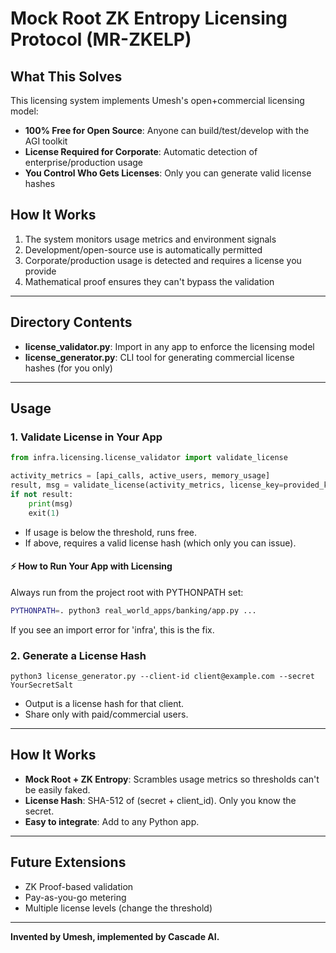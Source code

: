 # Mock Root ZK Entropy Licensing Protocol (MR-ZKELP)

## What This Solves

This licensing system implements Umesh's open+commercial licensing model:

- **100% Free for Open Source**: Anyone can build/test/develop with the AGI toolkit
- **License Required for Corporate**: Automatic detection of enterprise/production usage
- **You Control Who Gets Licenses**: Only you can generate valid license hashes

## How It Works

1. The system monitors usage metrics and environment signals
2. Development/open-source use is automatically permitted
3. Corporate/production usage is detected and requires a license you provide
4. Mathematical proof ensures they can't bypass the validation

---

## Directory Contents

- **license_validator.py**: Import in any app to enforce the licensing model
- **license_generator.py**: CLI tool for generating commercial license hashes (for you only)

---

## Usage

### 1. Validate License in Your App

```python
from infra.licensing.license_validator import validate_license

activity_metrics = [api_calls, active_users, memory_usage]
result, msg = validate_license(activity_metrics, license_key=provided_key, client_id="client@example.com", secret="YourSecretSalt")
if not result:
    print(msg)
    exit(1)
```
- If usage is below the threshold, runs free.
- If above, requires a valid license hash (which only you can issue).

#### ⚡ How to Run Your App with Licensing

Always run from the project root with PYTHONPATH set:

```bash
PYTHONPATH=. python3 real_world_apps/banking/app.py ...
```

If you see an import error for 'infra', this is the fix.

### 2. Generate a License Hash

```shell
python3 license_generator.py --client-id client@example.com --secret YourSecretSalt
```
- Output is a license hash for that client.
- Share only with paid/commercial users.

---

## How It Works
- **Mock Root + ZK Entropy**: Scrambles usage metrics so thresholds can't be easily faked.
- **License Hash**: SHA-512 of (secret + client_id). Only you know the secret.
- **Easy to integrate**: Add to any Python app.

---

## Future Extensions
- ZK Proof-based validation
- Pay-as-you-go metering
- Multiple license levels (change the threshold)

---

**Invented by Umesh, implemented by Cascade AI.**
